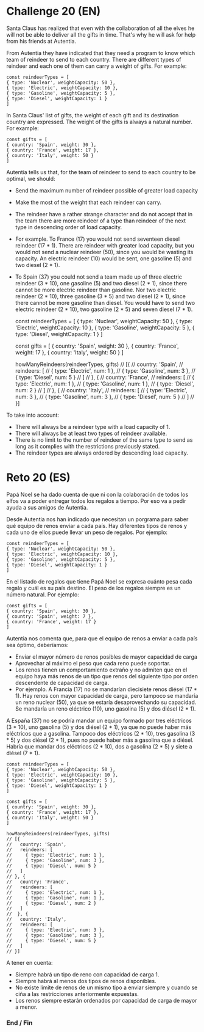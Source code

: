 # Challenge 20 (EN)
Santa Claus has realized that even with the collaboration of all the elves he will not be able to deliver all the gifts in time. That's why he will ask for help from his friends at Autentia.

From Autentia they have indicated that they need a program to know which team of reindeer to send to each country. There are different types of reindeer and each one of them can carry a weight of gifts. For example:

    const reindeerTypes = [
    { type: 'Nuclear', weightCapacity: 50 },
    { type: 'Electric', weightCapacity: 10 },
    { type: 'Gasoline', weightCapacity: 5 },
    { type: 'Diesel', weightCapacity: 1 }
    ]

In Santa Claus' list of gifts, the weight of each gift and its destination country are expressed. The weight of the gifts is always a natural number. For example:

    const gifts = [
    { country: 'Spain', weight: 30 },
    { country: 'France', weight: 17 },
    { country: 'Italy', weight: 50 }
    ]

Autentia tells us that, for the team of reindeer to send to each country to be optimal, we should:

- Send the maximum number of reindeer possible of greater load capacity
- Make the most of the weight that each reindeer can carry.
- The reindeer have a rather strange character and do not accept that in the team there are more reindeer of a type than reindeer of the next type in descending order of load capacity.
- For example. To France (17) you would not send seventeen diesel reindeer (17 * 1). There are reindeer with greater load capacity, but you would not send a nuclear reindeer (50), since you would be wasting its capacity. An electric reindeer (10) would be sent, one gasoline (5) and two diesel (2 * 1).
- To Spain (37) you could not send a team made up of three electric reindeer (3 * 10), one gasoline (5) and two diesel (2 * 1), since there cannot be more electric reindeer than gasoline. Nor two electric reindeer (2 * 10), three gasoline (3 * 5) and two diesel (2 * 1), since there cannot be more gasoline than diesel. You would have to send two electric reindeer (2 * 10), two gasoline (2 * 5) and seven diesel (7 * 1).

    const reindeerTypes = [
    { type: 'Nuclear', weightCapacity: 50 },
    { type: 'Electric', weightCapacity: 10 },
    { type: 'Gasoline', weightCapacity: 5 },
    { type: 'Diesel', weightCapacity: 1 }
    ]

    const gifts = [
    { country: 'Spain', weight: 30 },
    { country: 'France', weight: 17 },
    { country: 'Italy', weight: 50 }
    ]

    howManyReindeers(reindeerTypes, gifts)
    // [{
    //   country: 'Spain',
    //   reindeers: [
    //     { type: 'Electric', num: 1 },
    //     { type: 'Gasoline', num: 3 },
    //     { type: 'Diesel', num: 5 }
    //   ]
    // }, {
    //   country: 'France',
    //   reindeers: [
    //     { type: 'Electric', num: 1 },
    //     { type: 'Gasoline', num: 1 },
    //     { type: 'Diesel', num: 2 }
    //   ]
    //  }, {
    //   country: 'Italy',
    //   reindeers: [
    //     { type: 'Electric', num: 3 },
    //     { type: 'Gasoline', num: 3 },
    //     { type: 'Diesel', num: 5 }
    //   ]
    // }]

To take into account:
- There will always be a reindeer type with a load capacity of 1.
- There will always be at least two types of reindeer available.
- There is no limit to the number of reindeer of the same type to send as long as it complies with the restrictions previously stated.
- The reindeer types are always ordered by descending load capacity.

# Reto 20 (ES)
Papá Noel se ha dado cuenta de que ni con la colaboración de todos los elfos va a poder entregar todos los regalos a tiempo. Por eso va a pedir ayuda a sus amigos de Autentia.

Desde Autentia nos han indicado que necesitan un porgrama para saber qué equipo de renos enviar a cada país. Hay diferentes tipos de renos y cada uno de ellos puede llevar un peso de regalos. Por ejemplo:

    const reindeerTypes = [
    { type: 'Nuclear', weightCapacity: 50 },
    { type: 'Electric', weightCapacity: 10 },
    { type: 'Gasoline', weightCapacity: 5 },
    { type: 'Diesel', weightCapacity: 1 }
    ]

En el listado de regalos que tiene Papá Noel se expresa cuánto pesa cada regalo y cuál es su país destino. El peso de los regalos siempre es un número natural. Por ejemplo:

    const gifts = [
    { country: 'Spain', weight: 30 },
    { country: 'Spain', weight: 7 },
    { country: 'France', weight: 17 }
    ]

Autentia nos comenta que, para que el equipo de renos a enviar a cada país sea óptimo, deberíamos:

- Enviar el mayor número de renos posibles de mayor capacidad de carga
- Aprovechar al máximo el peso que cada reno puede soportar.
- Los renos tienen un comportamiento extraño y no admiten que en el equipo haya más renos de un tipo que renos del siguiente tipo por orden descendente de capacidad de carga.
- Por ejemplo. A Francia (17) no se mandarían diecisiete renos diésel (17 * 1). Hay renos con mayor capacidad de carga, pero tampoco se mandaría un reno nuclear (50), ya que se estaría desaprovechando su capacidad. Se mandaría un reno eléctrico (10), uno gasolina (5) y dos diésel (2 * 1).

A España (37) no se podría mandar un equipo formado por tres eléctricos (3 * 10), uno gasolina (5) y dos diésel (2 * 1), ya que no puede haber más eléctricos que a gasolina. Tampoco dos eléctricos (2 * 10), tres gasolina (3 * 5) y dos diésel (2 * 1), pues no puede haber más a gasolina que a diésel. Habría que mandar dos eléctricos (2 * 10), dos a gasolina (2 * 5) y siete a diésel (7 * 1).

    const reindeerTypes = [
    { type: 'Nuclear', weightCapacity: 50 },
    { type: 'Electric', weightCapacity: 10 },
    { type: 'Gasoline', weightCapacity: 5 },
    { type: 'Diesel', weightCapacity: 1 }
    ]

    const gifts = [
    { country: 'Spain', weight: 30 },
    { country: 'France', weight: 17 },
    { country: 'Italy', weight: 50 }
    ]

    howManyReindeers(reindeerTypes, gifts)
    // [{
    //   country: 'Spain',
    //   reindeers: [
    //     { type: 'Electric', num: 1 },
    //     { type: 'Gasoline', num: 3 },
    //     { type: 'Diesel', num: 5 }
    //   ]
    // }, {
    //   country: 'France',
    //   reindeers: [
    //     { type: 'Electric', num: 1 },
    //     { type: 'Gasoline', num: 1 },
    //     { type: 'Diesel', num: 2 }
    //   ]
    //  }, {
    //   country: 'Italy',
    //   reindeers: [
    //     { type: 'Electric', num: 3 },
    //     { type: 'Gasoline', num: 3 },
    //     { type: 'Diesel', num: 5 }
    //   ]
    // }]

A tener en cuenta:
- Siempre habrá un tipo de reno con capacidad de carga 1.
- Siempre habrá al menos dos tipos de renos disponibles.
- No existe límite de renos de un mismo tipo a enviar siempre y cuando se ciña a las restricciones anteriormente expuestas.
- Los renos siempre estarán ordenados por capacidad de carga de mayor a menor.

### End / Fin